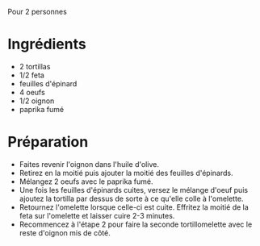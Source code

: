 Pour 2 personnes

# Ingrédients
- 2 tortillas
- 1/2 feta
- feuilles d'épinard
- 4 oeufs
- 1/2 oignon
- paprika fumé

# Préparation
- Faites revenir l'oignon dans l'huile d'olive.
- Retirez en la moitié puis ajouter la moitié des feuilles d'épinards.
- Mélangez 2 oeufs avec le paprika fumé.
- Une fois les feuilles d'épinards cuites, versez le mélange d'oeuf puis ajoutez la tortilla par dessus de sorte à ce qu'elle colle à l'omelette.
- Retournez l'omelette lorsque celle-ci est cuite. Effritez la moitié de la feta sur l'omelette et laisser cuire 2-3 minutes.
- Recommencez à l'étape 2 pour faire la seconde tortillomelette avec le reste d'oignon mis de côté.
